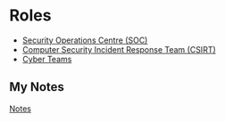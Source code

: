 # Roles
- [Security Operations Centre (SOC)](soc.md)
- [Computer Security Incident Response Team (CSIRT)](csirt.md)
- [Cyber Teams](cyber-exercise-teams.md)
## My Notes
[Notes](mynotes/roles-notes.md)
